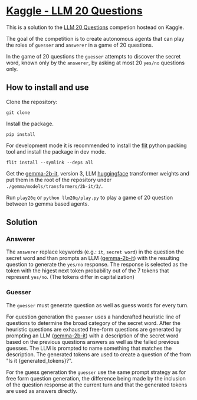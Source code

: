 # [Kaggle - LLM 20 Questions](https://www.kaggle.com/competitions/llm-20-questions/overview)

This is a solution to the [LLM 20 Questions](https://www.kaggle.com/competitions/llm-20-questions/overview)
competion hostead on Kaggle.

The goal of the competition is to create autonomous agents that can play the
roles of `guesser` and `answerer` in a game of 20 questions.

In the game of 20 questions the `guesser` attempts to discover the secret word,
known only by the `answerer`, by asking at most 20 `yes/no` questions only.

## How to install and use
Clone the repository:
```
git clone
```

Install the package.
```
pip install
```

For development mode it is recommended to install the [flit](https://flit.pypa.io/en/stable/)
python packing tool and install the package in dev mode.
```
flit install --symlink --deps all
```

Get the [gemma-2b-it](https://ai.google.dev/gemma/docs/model_card_2), version 3,
LLM [huggingface](https://huggingface.co/google/gemma-2b-it) transformer weights
and put them in the root of the repository under `./gemma/models/transformers/2b-it/3/`.

Run `play20q` or `python llm20q/play.py` to play a game of 20 question between
to gemma based agents.

## Solution
### Answerer
The `answerer` replace keywords (e.g.: `it`, `secret word`) in the question the
secret word and than prompts an LLM ([gemma-2b-it](https://ai.google.dev/gemma/docs/model_card_2)) with the resulting question
to generate the `yes/no` response. The response is selected as the token with
the higest next token probability out of the 7 tokens that represent `yes/no`.
(The tokens differ in capitalization)

### Guesser
The `guesser` must generate question as well as guess words for every turn.

For question generation the `guesser` uses a handcrafted heuristic line of
questions to determine the broad category of the secret word. After the heuristic
questions are exhausted free-form questions are generated by prompting an LLM
([gemma-2b-it](https://ai.google.dev/gemma/docs/model_card_2)) with a
description of the secret word based on the previous questions answers as well
as the failed previous guesses. The LLM is prompted to name something that
matches the description. The generated tokens are used to create a question of
the from "Is it {generated_tokens}?".

For the guess generation the `guesser` use the same prompt strategy as for free
form question generation, the difference being made by the inclusion of the
question response at the current turn and that the generated tokens are used as
answers directly.
